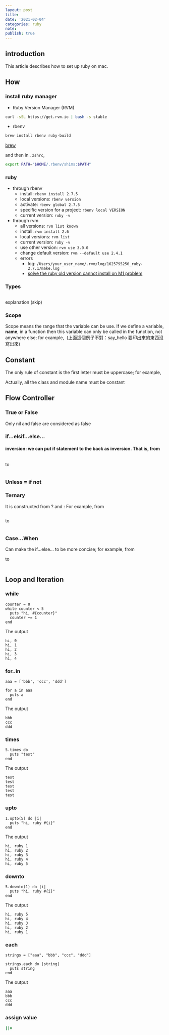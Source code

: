 ```yaml
---
layout: post
title:
date: '2021-02-04'
categories: ruby
note:
publish: true
---
```


## introduction

This article describes how to set up ruby on mac.

## How

### install ruby manager

* Ruby Version Manager (RVM)

```bash
curl -sSL https://get.rvm.io | bash -s stable
```

* rbenv

```bash
brew install rbenv ruby-build
```

[brew]({{site.baseurl}}/tools/2023/02/02/overview.html#brew)

and then in `.zshrc`,

```bash
export PATH="$HOME/.rbenv/shims:$PATH"
```

### ruby

* through rbenv
  * install: `rbenv install 2.7.5`
  * local versions: `rbenv version`
  * activate: `rbenv global 2.7.5`
  * specific version for a project: `rbenv local VERSION`
  * current version: `ruby -v`
* through rvm
  * all versions: `rvm list known`
  * install: `rvm install 2.6`
  * local versions: `rvm list`
  * current version: `ruby -v`
  * use other version: `rvm use 3.0.0`
  * change default version: `rvm --default use 2.4.1`
  * errors
    * log: `/Users/your_user_name/.rvm/log/1625795250_ruby-2.7.1/make.log`
    * [solve the ruby old version cannot install on M1 problem](https://github.com/ffi/ffi/issues/869)

### Types

<img src="/assets/img/1__ywZBLRlHrf____K66pKUAsiA.png" alt="">

explanation (skip)

### Scope

Scope means the range that the variable can be use. If we define a variable, **name**, in a function then this variable can only be called in the function, not anywhere else; for example,
<img src="/assets/img/1__MXgPL__Bv9Bnc4Uvdib2sfA.png" alt="">
(上面這個例子不對：say_hello 要印出來的東西沒寫出來)

## Constant

The only rule of constant is the first letter must be uppercase; for example,
<img src="/assets/img/1__1bSiA4EZngxjQ1Aaa__EexA.png" alt="">

Actually, all the class and module name must be constant

## Flow Controller

### True or False

Only nil and false are considered as false

### if…elsif…else…

#### inversion: we can put if statement to the back as inversion. That is, from
<img src="/assets/img/1__ozwwOZDNfqIiun8OHm__jbA.png" alt="">

to

<img src="/assets/img/1____YrEzmpfvZQwtxKoNb1nBA.png" alt="">

### Unless = if not

### Ternary

It is constructed from ? and : For example, from

<img src="/assets/img/1__YOKCxvUI__CRILIoVI8PGvg.png" alt="">

to

<img src="/assets/img/1__qQyOxf0g4uJw__LuwemEOfA.png" alt="">

### Case…When

Can make the if…else… to be more concise; for example, from
<img src="/assets/img/1____juWAAE2TWNktquJMC7whA.png" alt="">

to

<img src="/assets/img/1__KrrerIAP2FlTa428FEJeMg.png" alt="">

## Loop and Iteration

### while

```
counter = 0
while counter < 5
  puts "hi, #{counter}"
  counter += 1
end
```

The output

```
hi, 0
hi, 1
hi, 2
hi, 3
hi, 4
```

### for..in

```
aaa = ['bbb', 'ccc', 'ddd']

for a in aaa
  puts a
end
```

The output

```
bbb
ccc
ddd
```

### times
```
5.times do
  puts "test"
end
```

The output

```
test
test
test
test
test
```

### upto
```
1.upto(5) do |i|
  puts "hi, ruby #{i}"
end
```

The output

```
hi, ruby 1
hi, ruby 2
hi, ruby 3
hi, ruby 4
hi, ruby 5
```

### downto
```
5.downto(1) do |i|
  puts "hi, ruby #{i}"
end
```

The output

```
hi, ruby 5
hi, ruby 4
hi, ruby 3
hi, ruby 2
hi, ruby 1
```

### each
```
strings = ["aaa", "bbb", "ccc", "ddd"]

strings.each do |string|
  puts string
end
```

The output

```
aaa
bbb
ccc
ddd
```

### assign value

```ruby
||=
```
